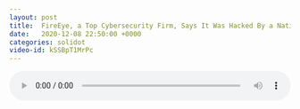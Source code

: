 ```yaml
---
layout: post
title:  FireEye, a Top Cybersecurity Firm, Says It Was Hacked By a Nation-State
date:   2020-12-08 22:50:00 +0000
categories: solidot
video-id: kSSBpT1MrPc
---
```


<audio src="/assets/37588fb0143e5f65a52ed3d483fccaac.mp3" style="width: 100%;" controls></audio>

